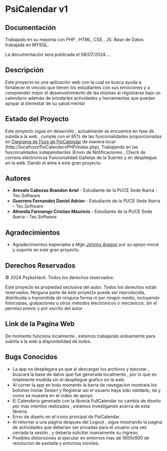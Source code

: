 # PsiCalendar v1

## Documentación
Trabajado en su mayoria con PHP , HTML, CSS , JS.
Base de Datos trabajada en MYSQL.

La documentación sera publicada el 08/07/2024....

## Descripción
Este proyecto es una aplicación web con la cual se busca ayuda a fortalecer el vinculo que tienen los estudiantes con sus emociones y a comprender mejor el desenvolvimiento de las mismas al registrarse bajo un calendario además de brindarles actividades y herramientas que puedan apoyar al bienestar de su salud mental

## Estado del Proyecto
Este proyecto sigue en desarrollo , actualmente se encuentra en fase de subida a la web , cumple con el 85% de las funcionalidades proporcionadas en [Diagrama de Flujo de PsiCalendar](https://github.com/Arielcitoops/PsiCalendar/blob/main/ImgDiagrama.png) de manera local (http://localhost/PsiCalendarvPHP/index.php), Trabajando en las funcionalidades independientes (Envio de Notificaciones , Check de correos electronicos Funcionalidad Galletas de la Suerte) y en despliegue en la web. Dando el alma a este gran proyecto.

## Autores
- **Arevalo Cabezas Brandon Ariel** - Estudiante de la PUCE Sede Ibarra - Tec.Software
- **Guerrero Fernandez Daniel Adrian** - Estudiante de la PUCE Sede Ibarra - Tec.Software
- **Almeida Farinango Cristian Mauricio** - Estudiante de la PUCE Sede Ibarra - Tec.Software

## Agradecimientos
- Agradecimientos especiales a Mgtr.[Johnny Aragon](https://github.com/JohnAle1) por su apoyo moral y soporte en este gran proyecto.

## Derechos Reservados
© 2024 PsykoHack. Todos los derechos reservados.

Este proyecto es propiedad exclusiva del autor. Todos los derechos están reservados. Ninguna parte de este proyecto puede ser reproducida, distribuida o transmitida de ninguna forma ni por ningún medio, incluyendo fotocopias, grabaciones u otros métodos electrónicos o mecánicos, sin el permiso previo y por escrito del autor.

## Link de la Pagina Web 

De momento funciona localmente , estamos trabajando arduamente para subirla a la web a disponibilidad de todos.

## Bugs Conocidos

- La app no desplegara ya que al descargar los archivos  y ejecutar , buscara la base de datos que fue generada localmente , por lo que es totalmente invalida sin el despliegue grafico en la web.
- Al correr la app en todo momento la barra de navegacion mostrara los botones Iniciar Sesion y Registrar asi el usuario haya sido validado, tal y como se muestra en el video de apoyo.
- El Calendario generado con la libreria FullCalendar no cambia de diseño por mas intentos realizados , estamos investigando acerca de esta libreria.
- Error de diseño en el icono principal de PsiCalendar.
- Al retornar a una pagina despues del Logout , sigue mostrando la pagina de actividades que deberian ser privadas para el usuario una vez cerrada la sesión , y deberia solicitar nuevamente su ingreso.
- Posibles distorsiones al ejecutar en entornos mas de 1600x900 de resolucion de pantalla y entornos moviles.



